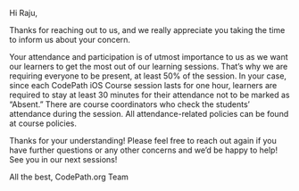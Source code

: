 Hi Raju,

Thanks for reaching out to us, and we really appreciate you taking the time to inform us about your concern.

Your attendance and participation is of utmost importance to us as we want our learners to get the most out of our learning sessions. That’s why we are requiring everyone to be present, at least 50% of the session. In your case, since each CodePath iOS Course session lasts for one hour, learners are required to stay at least 30 minutes for their attendance not to be marked as “Absent.” There are course coordinators who check the students’ attendance during the session.  All attendance-related policies can be found at course policies.

Thanks for your understanding! Please feel free to reach out again if you have further questions or any other concerns and we’d be happy to help! See you in our next sessions!

All the best,
CodePath.org Team
